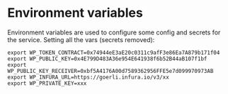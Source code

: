 # Environment variables
Environment variables are used to configure some config and secrets for the service.
Setting all the vars (secrets removed):
 ```
export WP_TOKEN_CONTRACT=0x74944eE3aE20c0311c9afF3e86Ea7A879b171f04
export WP_PUBLIC_KEY=0x4E799D483A36e954E641938f6b52B44aB107f1bf
export WP_PUBLIC_KEY_RECEIVER=0xbf5A4176A00d7589362956FFE5e7d099970973AB
export WP_INFURA_URL=https://goerli.infura.io/v3/xx
export WP_PRIVATE_KEY=xxx
 ```
